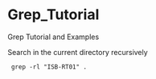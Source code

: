 # Grep_Tutorial
Grep Tutorial and Examples

Search in the current directory recursively
 ~~~ 
  grep -rl "ISB-RT01" .
 ~~~ 
